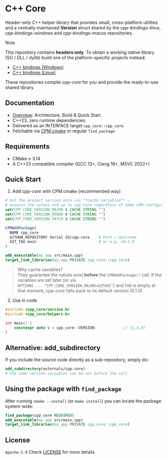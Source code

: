 # C++ Core

Header-only C++ helper library that provides small, cross-platform utilities and a centrally maintained **Version** struct shared by the *cpp-bindings-linux*, *cpp-bindings-windows* and *cpp-bindings-macos* repositories.

> [!NOTE]
>
> This repository contains **headers only**. To obtain a working native library (SO / DLL / dylib) build one of the platform-specific projects instead:
> - [C++ bindings (Windows)](https://github.com/Serial-IO/cpp-bindings-windows)
> - [C++ bindings (Linux)](https://github.com/Serial-IO/cpp-bindings-linux)
> 
> These repositories compile *cpp-core* for you and provide the ready-to-use shared library.

## Documentation

* [Overview](docs/overview.md): Architecture, Build & Quick Start.
* C++23, zero runtime dependencies
* Delivered as an INTERFACE target `cpp_core::cpp_core`
* Fetchable via [CPM.cmake](https://github.com/cpm-cmake/CPM.cmake) or regular `find_package`

## Requirements

* CMake ≥ 3.14
* A C++23 compatible compiler (GCC 13+, Clang 16+, MSVC 2022+)

## Quick Start

1. Add *cpp-core* with CPM.cmake (recommended way)

```cmake
# Set the project version once via **cache variables** –
# ensures the values end up in cpp-core regardless of when CPM configures.
set(CPP_CORE_VERSION_MAJOR 1 CACHE STRING "")
set(CPP_CORE_VERSION_MINOR 0 CACHE STRING "")
set(CPP_CORE_VERSION_PATCH 3 CACHE STRING "")

CPMAddPackage(
  NAME cpp_core
  GITHUB_REPOSITORY Serial-IO/cpp-core    # Fork / Upstream
  GIT_TAG main                            # or e.g. v0.1.0
)

add_executable(my_app src/main.cpp)
target_link_libraries(my_app PRIVATE cpp_core::cpp_core)
```

> Why cache variables?  
> They guarantee the values exist **before** the `CPMAddPackage()` call. If the variables are set later (or via  
> `OPTIONS ... "CPP_CORE_VERSION_MAJOR=${FOO}"`) and `FOO` is empty at that moment, *cpp-core* falls back to its default version (0.1.0).

2. Use in code

```cpp
#include <cpp_core/version.h>
#include <cpp_core/helpers.h>

int main() {
    constexpr auto v = cpp_core::VERSION;            // {1,4,0}
}
```

## Alternative: add_subdirectory

If you include the source code directly as a sub-repository, simply do:

```cmake
add_subdirectory(externals/cpp-core)
# the same version variables can be set before the call
```

## Using the package with `find_package`

After running `cmake --install` (or `make install`) you can locate the package system-wide:

```cmake
find_package(cpp_core REQUIRED)
add_executable(my_app src/main.cpp)
target_link_libraries(my_app PRIVATE cpp_core::cpp_core)
```

## License
`Apache-2.0` Check [LICENSE](https://github.com/Serial-IO/cpp-core/blob/main/LICENSE) for more details.
